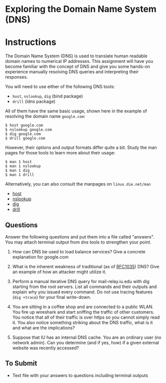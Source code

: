 # Exploring the Domain Name System (DNS)

# Instructions

The Domain Name System (DNS) is used to translate human readable domain names to numerical IP addresses. This assignment will have you become familiar with the concept of DNS and give you some hands-on experience manually resolving DNS queries and interpreting their responses.

You will need to use either of the following DNS tools:

* `host`, `nslookup`, `dig` (bind package)
* `drill` (ldns package)

All of them have the same basic usage, shown here in the example of resolving the domain name `google.com`:

```
$ host google.com
$ nslookup google.com
$ dig google.com
$ drill google.com
```

However, their options and output formats differ quite a bit. Study the man pages for those tools to learn more about their usage:

```
$ man 1 host
$ man 1 nslookup
$ man 1 dig
$ man 1 drill
```

Alternatively, you can also consult the manpages on `linux.die.net/man`

* [host](https://linux.die.net/man/1/host)
* [nslookup](https://linux.die.net/man/1/nslookup)
* [dig](https://linux.die.net/man/1/dig)
* [drill](https://linux.die.net/man/1/drill)

## Questions

Answer the following questions and put them into a file called "answers". You may attach terminal output from dns tools to strengthen your point.

1. How can DNS be used to load balance services? Give a concrete explanation for google.com

2. What is the inherent weakness of traditional (as of [RFC1035](https://www.ietf.org/rfc/rfc1035.txt)) DNS? Give an example of how an attacker might utilize it.

3. Perform a manual iterative DNS query for mail-relay.iu.edu with dig starting from the root servers. List all commands and their outputs and explain why you issued every command. Do not use tracing features (`dig +trace`) for your final write-down.

4. You are sitting in a coffee shop and are connected to a public WLAN. You fire up wireshark and start sniffing the traffic of other customers. You notice that all of their traffic is over https so you cannot simply read it. You also notice something striking about the DNS traffic, what is it and what are the implications?

5. Suppose that IU has an internal DNS cache. You are an ordinary user (no network admin). Can you determine (and if yes, how) if a given external website was recently accessed?

## To Submit

* Text file with your answers to questions including terminal outputs
